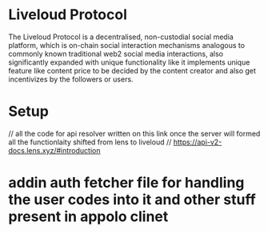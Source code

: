 # Liveloud Protocol 

The Liveloud Protocol is a decentralised, non-custodial social media platform, which is on-chain social interaction mechanisms analogous to commonly known traditional web2 social media interactions, also significantly expanded with unique functionality like it implements unique feature like content price to be decided by the content creator and also get incentivizes by the followers or users.

# Setup
// all the code for api resolver written on this link once the server will formed all the functionlaity shifted from lens to liveloud
// https://api-v2-docs.lens.xyz/#introduction

# addin auth fetcher file for handling the user codes into it and other stuff present in appolo clinet
